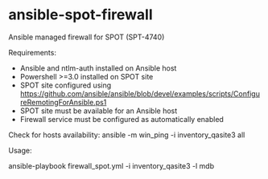 # ansible-spot-firewall

Ansible managed firewall for SPOT (SPT-4740)

Requirements:

- Ansible and ntlm-auth installed on Ansible host
- Powershell >=3.0 installed on SPOT site
- SPOT site configured using https://github.com/ansible/ansible/blob/devel/examples/scripts/ConfigureRemotingForAnsible.ps1
- SPOT site must be available for an Ansible host
- Firewall service must be configured as automatically enabled 

Check for hosts availability:
ansible -m win_ping -i inventory_qasite3 all

Usage:

ansible-playbook firewall_spot.yml -i inventory_qasite3 -l mdb